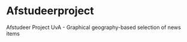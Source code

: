 Afstudeerproject
================

Afstudeer Project UvA - Graphical geography-based selection of news items
